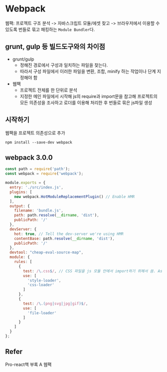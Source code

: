 # Webpack
웹팩: 프로젝트 구조 분석 -> 자바스크립트 모듈/에셋 찾고 -> 브라우저에서 이용할 수 있도록 번들로 묶고 패킹하는 `Module Bundler`다.

## grunt, gulp 등 빌드도구와의 차이점
- grunt/gulp
    + 정해진 경로에서 구성과 일치하는 파일을 찾는다.
    + 따라서 구성 파일에서 이러한 파일을 변환, 조합, minify 하는 작업이나 단계 지정해야 함
- 웹팩
    + 프로젝트 전체를 한 단위로 분석
    + 지정한 메인 파일에서 시작해 js의 require과 import문을 참고해 프로젝트의 모든 의존성을 조사하고 로더를 이용해 처리한 후 번들로 묶은 js파일 생성

## 시작하기
웹팩을 프로젝트 의존성으로 추가
```
npm install --save-dev webpack
```

## webpack 3.0.0
```js
const path = require('path');
const webpack = require('webpack');

module.exports = {
  entry: './src/index.js',
  plugins: [
    new webpack.HotModuleReplacementPlugin() // Enable HMR
  ],
  output: {
    filename: 'bundle.js',
    path: path.resolve(__dirname, 'dist'),
    publicPath: '/'
  },
  devServer: {
    hot: true, // Tell the dev-server we're using HMR
    contentBase: path.resolve(__dirname, 'dist'),
    publicPath: '/'
  },
  devtool: "cheap-eval-source-map",
  module: {
    rules: [
      {
        test: /\.css$/, // CSS 파일을 js 모듈 안에서 import하기 위해서 씀. Asset관리
        use: [
          'style-loader',
          'css-loader'
        ]
      },
      {
        test: /\.(png|svg|jpg|gif)$/,
        use: [
          'file-loader'
        ]
      }
    ]
  }
};

```

## Refer
Pro-react책 부록 A 웹팩

